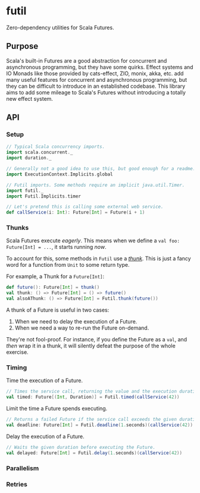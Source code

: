 # futil

Zero-dependency utilities for Scala Futures.

## Purpose

Scala's built-in Futures are a good abstraction for concurrent and asynchronous programming, but they have some quirks. 
Effect systems and IO Monads like those provided by cats-effect, ZIO, monix, akka, etc. add many useful features
for concurrent and asynchronous programming, but they can be difficult to introduce in an established codebase.
This library aims to add some mileage to Scala's Futures without introducing a totally new effect system.

## API

### Setup

```scala mdoc
// Typical Scala concurrency imports.
import scala.concurrent._
import duration._

// Generally not a good idea to use this, but good enough for a readme.
import ExecutionContext.Implicits.global

// Futil imports. Some methods require an implicit java.util.Timer.
import futil._
import Futil.Implicits.timer

// Let's pretend this is calling some external web service. 
def callService(i: Int): Future[Int] = Future(i + 1)
```

### Thunks

Scala Futures execute _eagerly_. This means when we define a `val foo: Future[Int] = ...`, it starts running _now_.

To account for this, some methods in `Futil` use a [_thunk_](https://en.wikipedia.org/wiki/Thunk). 
This is just a fancy word for a function from `Unit` to some return type.

For example, a Thunk for a `Future[Int]`:

```scala mdoc
def future(): Future[Int] = thunk()
val thunk: () => Future[Int] = () => future()
val alsoAThunk: () => Future[Int] = Futil.thunk(future())
```

A thunk of a Future is useful in two cases:

1. When we need to delay the execution of a Future.
2. When we need a way to re-run the Future on-demand.

They're not fool-proof. For instance, if you define the Future as a `val`, and _then_ wrap it in a thunk, it will 
silently defeat the purpose of the whole exercise.

### Timing

Time the execution of a Future.

```scala mdoc
// Times the service call, returning the value and the execution duration.
val timed: Future[(Int, Duration)] = Futil.timed(callService(42))
```

Limit the time a Future spends executing.

```scala mdoc
// Returns a failed Future if the service call exceeds the given duration.
val deadline: Future[Int] = Futil.deadline(1.seconds)(callService(42))
```

Delay the execution of a Future.

```scala mdoc
// Waits the given duration before executing the Future.
val delayed: Future[Int] = Futil.delay(1.seconds)(callService(42))
```

### Parallelism


### Retries